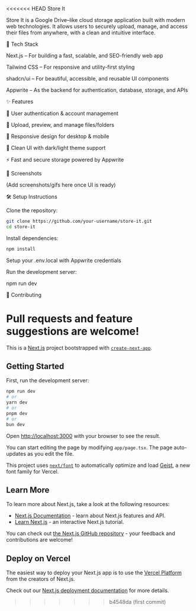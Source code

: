 <<<<<<< HEAD
Store It

Store It is a Google Drive–like cloud storage application built with modern web technologies. It allows users to securely upload, manage, and access their files from anywhere, with a clean and intuitive interface.

🚀 Tech Stack

Next.js – For building a fast, scalable, and SEO-friendly web app

Tailwind CSS – For responsive and utility-first styling

shadcn/ui – For beautiful, accessible, and reusable UI components

Appwrite – As the backend for authentication, database, storage, and APIs

✨ Features

🔐 User authentication & account management

📂 Upload, preview, and manage files/folders

📱 Responsive design for desktop & mobile

🎨 Clean UI with dark/light theme support

⚡ Fast and secure storage powered by Appwrite

📸 Screenshots

(Add screenshots/gifs here once UI is ready)

🛠️ Setup Instructions

Clone the repository:
```bash
git clone https://github.com/your-username/store-it.git
cd store-it
```

Install dependencies:
```bash
npm install
```

Setup your .env.local with Appwrite credentials

Run the development server:

npm run dev

🤝 Contributing

Pull requests and feature suggestions are welcome!
=======
This is a [Next.js](https://nextjs.org) project bootstrapped with [`create-next-app`](https://nextjs.org/docs/app/api-reference/cli/create-next-app).

## Getting Started

First, run the development server:

```bash
npm run dev
# or
yarn dev
# or
pnpm dev
# or
bun dev
```

Open [http://localhost:3000](http://localhost:3000) with your browser to see the result.

You can start editing the page by modifying `app/page.tsx`. The page auto-updates as you edit the file.

This project uses [`next/font`](https://nextjs.org/docs/app/building-your-application/optimizing/fonts) to automatically optimize and load [Geist](https://vercel.com/font), a new font family for Vercel.

## Learn More

To learn more about Next.js, take a look at the following resources:

- [Next.js Documentation](https://nextjs.org/docs) - learn about Next.js features and API.
- [Learn Next.js](https://nextjs.org/learn) - an interactive Next.js tutorial.

You can check out [the Next.js GitHub repository](https://github.com/vercel/next.js) - your feedback and contributions are welcome!

## Deploy on Vercel

The easiest way to deploy your Next.js app is to use the [Vercel Platform](https://vercel.com/new?utm_medium=default-template&filter=next.js&utm_source=create-next-app&utm_campaign=create-next-app-readme) from the creators of Next.js.

Check out our [Next.js deployment documentation](https://nextjs.org/docs/app/building-your-application/deploying) for more details.
>>>>>>> b4548da (first commit)
